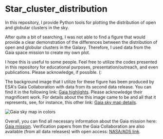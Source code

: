 # Star_cluster_distribution
In this repository, I provide Python tools for plotting the distribution of open and globular clusters in the sky.

After quite a bit of searching, I was not able to find a figure that would provide a clear demonstration of the differences between the distribution of open and globular clusters in the Galaxy. Therefore, I used data from the Gaia space mission to create my own plot. 

I hope this is useful to some people. Feel free to utilize the codes presented in this repository for educational purposes, presentation/outreach, and even publications. Please acknowledge, if possible. (:
 
The background image that I utilize for these figure has been produced by ESA's Gaia Collaboration with data from its second data release. You can find it in the following link: [Gaia highlights](https://www.cosmos.esa.int/web/gaia/highlights-of-gaia-dr2). Please acknowledge their magnificent work. For details about the this image came to be and all that it represents, see, for instance, this other link: [Gaia sky map details](https://sci.esa.int/web/gaia/-/60169-gaia-s-sky-in-colour).

![Gaia sky map in colors](https://www.cosmos.esa.int/documents/29201/1666086/GDR2_fluxRGB_cartesian_4000x2000.png/230b98cb-3184-1d10-5a0a-c4a8401bd7c0?t=1525786478000)

Overall, you can find all necessary information about the Gaia mission here: [Gaia mission](https://www.cosmos.esa.int/web/gaia). Verification papers from the Gaia Collaboration are also available (from all data releases) with open access: [NASA/ADS link](https://ui.adsabs.harvard.edu/search/filter_author_facet_hier_fq_author=AND&filter_author_facet_hier_fq_author=author_facet_hier:%220/Gaia%20Collaboration%22&fq=%7B!type=aqp%20v=$fq_author%7D&fq_author=(author_facet_hier:%220/Gaia%20Collaboration%22)&q=author:%22%5EGaia%20Collaboration%22&sort=date%20desc,%20bibcode%20desc&p_=0).

